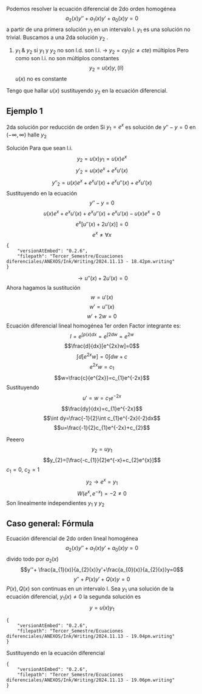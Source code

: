 Podemos resolver la ecuación diferencial de 2do orden homogénea
$$a_{2}(x)y''+a_{1}(x)y'+a_{0}(x)y=0$$
a partir de una primera solución $y_{1}$ en un intervalo I. $y_{1}$ es una solución no trivial. Buscamos a una 2da solución $y_{2}$ .
1. $y_{1}$ & $y_{2}$
si $y_{1}$ y $y_{2}$ no son l.d. son l.i. 
$\rightarrow$ $y_{2}=cy_{1} (c \neq cte)$ múltiplos
Pero como son l.i. no son múltiplos constantes $$y_{2}=u(x)y,(li)$$
$u(x)$ no es constante

Tengo que hallar $u(x)$ sustituyendo $y_{2}$ en la ecuación diferencial.

## Ejemplo 1
2da solución por reducción de orden
Si $y_{1}=e^{x}$ es solución de $y''-y=0$
en $(-\infty,\infty)$ halle $y_{2}$ 

Solución 
Para que sean l.i. 
$$y_{2}=u(x)y_{1}=u(x)e^{x}$$
$$y'_{2}=u(x)e^{x}+e^{x}u'(x)$$
$$y''_{2}=u(x)e^{x}+e^{x}u'(x)+e^{x}u''(x)+e^{x}u'(x)$$
Sustituyendo en la ecuación
$$y''-y=0$$
$$u(x)e^{x}+e^{x}u'(x)+e^{x}u''(x)+e^{x}u'(x)-u(x)e^{x}=0$$
$$e^{x}[u''(x)+2u'(x)]=0$$
$$e^{x}\neq \forall x$$


```handwritten-ink
{
	"versionAtEmbed": "0.2.6",
	"filepath": "Tercer_Semestre/Ecuaciones diferenciales/ANEXOS/Ink/Writing/2024.11.13 - 18.42pm.writing"
}
```
$$\rightarrow u''(x)+2u'(x)=0$$
Ahora hagamos la sustitución
$$w=u'(x)$$
$$w'=u''(x)$$
$$w'+2w=0$$
Ecuación diferencial lineal homogénea 1er orden
Factor integrante es:
$$I=e^{\int p(x)dx}=e^{\int2dw}=e^{2w}$$
$$\frac{d}{dx}[e^{2x}w]=0$$
$$\int {d[e^{2x}w]}=0\int dw +c$$
$$e^{2x}w=c_{1}$$
$$w=\frac{c}{e^{2x}}=c_{1}e^{-2x}$$
Sustituyendo
$$u'=w=c_{1}e^{-2x}$$
$$\frac{dy}{dx}=c_{1}e^{-2x}$$
$$\int dy=\frac{-1}{2}\int c_{1}e^{-2x}(-2)dx$$
$$u=\frac{-1}{2}c_{1}e^{-2x}+c_{2}$$

Peeero
$$y_{2}=uy_{1}$$
$$y_{2}=[\frac{-c_{1}}{2}e^{-x}+c_{2}e^{x}]$$
$c_{1}=0$, $c_{2}=1$
$$y_{2}\rightarrow e^{x}=y_{1}$$
$$W(e^{x},e^{-x})=-2\neq 0$$
Son linealmente independientes $y_{1}$ y $y_{2}$ 

## Caso general: Fórmula
Ecuación diferencial de 2do orden lineal homogénea
$$a_{2}(x)y''+a_{1}(x)y'+a_{0}(x)y=0$$
divido todo por $a_{2}(x)$
$$y''+ \frac{a_{1}(x)}{a_{2}(x)}y'+\frac{a_{0}(x)}{a_{2}(x)}y=0$$
$$y''+P(x)y'+Q(x)y=0$$
$P(x),Q(x)$ son continuas en un intervalo I.
Sea $y_{1}$ una solución de la ecuación diferencial, $y_{1}(x)\neq 0$ la segunda solución es $$y=u(x)y_{1}$$

```handwritten-ink
{
	"versionAtEmbed": "0.2.6",
	"filepath": "Tercer_Semestre/Ecuaciones diferenciales/ANEXOS/Ink/Writing/2024.11.13 - 19.04pm.writing"
}
```

Sustituyendo en la ecuación diferencial

```handwritten-ink
{
	"versionAtEmbed": "0.2.6",
	"filepath": "Tercer_Semestre/Ecuaciones diferenciales/ANEXOS/Ink/Writing/2024.11.13 - 19.06pm.writing"
}
```
